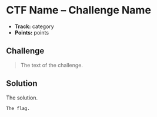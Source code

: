 # CTF Name – Challenge Name

* **Track:** category
* **Points:** points

## Challenge

> The text of 
> the challenge.

## Solution

The solution.

```
The flag.
```